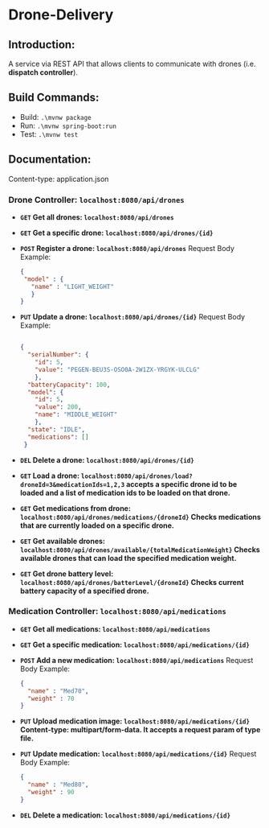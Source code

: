 # Drone-Delivery

## Introduction:
A service via REST API that allows clients to communicate with drones (i.e. **dispatch controller**).

## Build Commands:
  * Build: `.\mvnw package`
  * Run: `.\mvnw spring-boot:run`
  * Test: `.\mvnw test`
## Documentation:
Content-type: application.json
### Drone Controller: `localhost:8080/api/drones`
   * **`GET` Get all drones: `localhost:8080/api/drones`**

   * **`GET` Get a specific drone: `localhost:8080/api/drones/{id}`**

   * **`POST` Register a drone: `localhost:8080/api/drones`**
       Request Body Example:
       ```JSON
      {
        "model" : {
          "name" : "LIGHT_WEIGHT"
          }
      }
       ```

   * **`PUT` Update a drone: `localhost:8080/api/drones/{id}`**
       Request Body Example:
       ```JSON
       
       {
         "serialNumber": {
           "id": 5,
           "value": "PEGEN-BEU3S-OSO0A-2W1ZX-YRGYK-ULCLG"
           },
         "batteryCapacity": 100,
         "model": {
           "id": 5,
           "value": 200,
           "name": "MIDDLE_WEIGHT"
           },
         "state": "IDLE",
         "medications": []
        }
      ```

   * **`DEL` Delete a drone: `localhost:8080/api/drones/{id}`**

   * **`GET` Load a drone: `localhost:8080/api/drones/load?droneId=3&medicationIds=1,2,3` accepts a specific drone id to be loaded and a list of medication ids to be loaded on that drone.**

   * **`GET` Get medications from drone: `localhost:8080/api/drones/medications/{droneId}` Checks medications that are currently loaded on a specific drone.**

   * **`GET` Get available drones: `localhost:8080/api/drones/available/{totalMedicationWeight}` Checks available drones that can load the specified medication weight.**

   * **`GET` Get drone battery level: `localhost:8080/api/drones/batterLevel/{droneId}` Checks current battery capacity of a specified drone.**

### Medication Controller: `localhost:8080/api/medications`

  * **`GET` Get all medications: `localhost:8080/api/medications`**

  * **`GET` Get a specific medication: `localhost:8080/api/medications/{id}`**

  * **`POST` Add a new medication: `localhost:8080/api/medications`**
    Request Body Example:
    ```JSON
    {
      "name" : "Med70",
      "weight" : 70
    }
    ```

  * **`PUT` Upload medication image: `localhost:8080/api/medications/{id}` Content-type: multipart/form-data. It accepts a request param of type file.**

  * **`PUT` Update medication: `localhost:8080/api/medications/{id}`**
    Request Body Example:
    ```JSON
    {
      "name" : "Med80",
      "weight" : 90
    }
    ```

  * **`DEL` Delete a medication: `localhost:8080/api/medications/{id}`**
